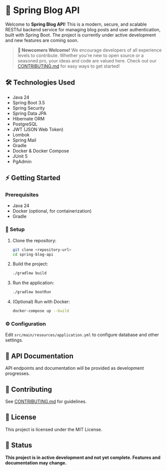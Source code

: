 # 🚀 Spring Blog API

Welcome to **Spring Blog API**! This is a modern, secure, and scalable RESTful backend service for managing blog posts and user authentication, built with Spring Boot. The project is currently under active development and new features are coming soon.

> **🌱 Newcomers Welcome!**
> We encourage developers of all experience levels to contribute. Whether you're new to open source or a seasoned pro, your ideas and code are valued here. Check out our [CONTRIBUTING.md](CONTRIBUTING.md) for easy ways to get started!

## 🛠️ Technologies Used
- Java 24
- Spring Boot 3.5
- Spring Security
- Spring Data JPA
- Hibernate ORM
- PostgreSQL
- JWT (JSON Web Token)
- Lombok
- Spring Mail
- Gradle
- Docker & Docker Compose
- JUnit 5
- PgAdmin

## ⚡ Getting Started

### Prerequisites
- Java 24
- Docker (optional, for containerization)
- Gradle

### 🚦 Setup
1. Clone the repository:
   ```bash
   git clone <repository-url>
   cd spring-blog-api
   ```
2. Build the project:
   ```bash
   ./gradlew build
   ```
3. Run the application:
   ```bash
   ./gradlew bootRun
   ```
4. (Optional) Run with Docker:
   ```bash
   docker-compose up --build
   ```

### ⚙️ Configuration
Edit `src/main/resources/application.yml` to configure database and other settings.

## 📖 API Documentation
API endpoints and documentation will be provided as development progresses.

## 🤝 Contributing
See [CONTRIBUTING.md](CONTRIBUTING.md) for guidelines.

## 📄 License
This project is licensed under the MIT License.

## 🚧 Status
**This project is in active development and not yet complete. Features and documentation may change.**
